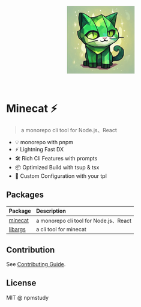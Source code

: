 <p align="center">
  <a href="https://github.com/npmstudy/minecat" target="_blank" rel="noopener noreferrer">
    <img width="180" src="./docs/img/1.png" alt="Minecat logo">
  </a>
</p>
<br/>


# Minecat ⚡

> a monorepo cli tool for Node.js、React

- 💡 monorepo with pnpm
- ⚡️ Lightning Fast DX
- 🛠️ Rich Cli Features with prompts
- 📦 Optimized Build with tsup & tsx
- 🔩 Custom Configuration with your tpl

## Packages

| Package   | Description        |
| ----------------------------------------------- | :-------------------------------------------------------------------------------------------------------------------------------- |
| [minecat](./packages/core)| a monorepo cli tool for Node.js、React |
| [libargs](./packages/libargs/) | a cli tool for minecat |

## Contribution

See [Contributing Guide](CONTRIBUTING.md).

## License

MIT @ npmstudy
